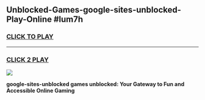 
## Unblocked-Games-google-sites-unblocked-Play-Online #lum7h
<h3>
<a href="https://news.freeplayer.one?title=google-sites-unblocked&ref=3">CLICK TO PLAY</a></h3>
<hr>

<h3>
<a href="https://news.freeplayer.one?title=google-sites-unblocked&ref=3">CLICK 2 PLAY</a>
  
</h3>

<a href="https://news.freeplayer.one?title=google-sites-unblocked&ref=3"><img src="https://clearcache.store/games.png"></a>


**google-sites-unblocked games unblocked: Your Gateway to Fun and Accessible Online Gaming**
